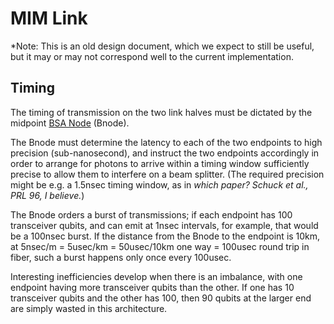 # MIM Link #

*Note: This is an old design document, which we expect to still be useful, but it may or may not correspond well to the current implementation.

## Timing ##

The timing of transmission on the two link halves must be dictated by
the midpoint [BSA Node](BSA%20Node.md) (Bnode).

The Bnode must determine the latency to each of the two endpoints to
high precision (sub-nanosecond), and instruct the two endpoints
accordingly in order to arrange for photons to arrive within a timing
window sufficiently precise to allow them to interfere on a beam
splitter.  (The required precision might be e.g. a 1.5nsec timing
window, as in _which paper?  Schuck et al., PRL 96, I believe._)

The Bnode orders a burst of transmissions; if each endpoint has 100
transceiver qubits, and can emit at 1nsec intervals, for example, that
would be a 100nsec burst.  If the distance from the Bnode to the
endpoint is 10km, at 5nsec/m = 5usec/km = 50usec/10km one way =
100usec round trip in fiber, such a burst happens only once every
100usec.

Interesting inefficiencies develop when there is an imbalance, with
one endpoint having more transceiver qubits than the other.  If one
has 10 transceiver qubits and the other has 100, then 90 qubits at the
larger end are simply wasted in this architecture.

